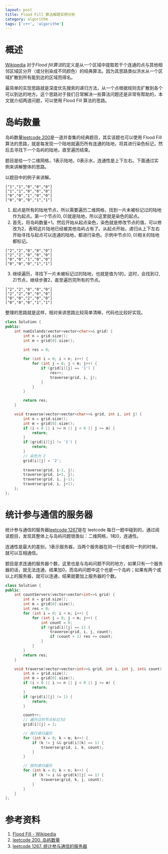 ```yaml
---
layout: post
title: Flood Fill 算法解题实例分析
category: algorithm
tags: ['c++', 'algorithm']
---
```


# 概述

[Wikipedia](https://zh.wikipedia.org/wiki/Flood_fill) 对于*Flood fill算法*的定义是从一个区域中提取若干个连通的点与其他相邻区域区分开（或分别染成不同颜色）的经典算法。因为其思路类似洪水从一个区域扩散到所有能到达的区域而得名。

最简单的实现思路就是深度优先搜索的递归方法，从一个点根据规则去扩散到各个可以到达的地方。这个思路对于我们日常解决一些算法问题还是非常有帮助的，本文就介绍两道问题，可以使用 Flood Fill 算法的思路。

# 岛屿数量

岛屿数量[leetcode 200](https://leetcode.cn/problems/number-of-islands/description/)是一道并查集的经典题目，其实该题也可以使用 Flood Fill 算法的思路，就是每发现一个陆地就遍历所有连通的陆地，将其进行染色标记，然后去寻找下一个岛屿的陆地，直至遍历结束。


题目是给一个二维网格，1表示陆地，0表示水，连通性是上下左右。下面通过实例来讲解整体的思路。

以题目中的例子来讲解。
```
["1","1","0","0","0"]
["1","1","0","0","0"]
["0","0","1","0","0"]
["0","0","0","1","1"]
```
1. 起点是所有的陆地节点，所以需要遍历二维网格，找到一片未被标记过的陆地作为起点。第一个节点(0, 0)就是陆地，所以这里就是染色的起点。
2. 首先，将岛屿数量+1。然后开始从起点染色，染色就是修改节点的值，可以修改为2，表明这片陆地已经被其他岛屿占有了。从起点开始，递归从上下左右开始寻找与起点可以连通的陆地，都进行染色。示例中节点(0, 0)相关的陆地都标记。
```
["2","2","0","0","0"]
["2","2","0","0","0"]
["0","0","1","0","0"]
["0","0","0","1","1"]
```
3. 继续遍历，寻找下一片未被标记过的陆地，也就是值为1的，这时，会找到(2, 2)节点，继续步骤2，直至遍历完所有的节点。
```
["2","2","0","0","0"]
["2","2","0","0","0"]
["0","0","2","0","0"]
["0","0","0","1","1"]
```

整理的思路就是这样，相对来讲思路比较简单清晰，代码也比较好实现。
```cpp
class Solution {
public:
    int numIslands(vector<vector<char>>& grid) {
        int n = grid.size();
        int m = grid[0].size();
        
        int res = 0;

        for (int i = 0; i < n; i++) {
            for (int j = 0; j < m; j++) {
                if (grid[i][j] == '1') {
	                res++;
	                traverse(grid, i, j);
            	}
            }
        }

        return res;
    }

    void traverse(vector<vector<char>>& grid, int i, int j) {
        int n = grid.size();
        int m = grid[0].size();
        if (i < 0 || i >= n || j < 0 || j >= m) {
            return;
        }
        if (grid[i][j] != '1') {
            return;
        }
        // 染色为 2
        grid[i][j] = '2';
        
        traverse(grid, i-1, j);
        traverse(grid, i+1, j);
        traverse(grid, i, j-1);
        traverse(grid, i, j+1);
    };
};
```

# 统计参与通信的服务器

统计参与通信的服务器[leetcode 1267](https://leetcode.cn/problems/count-servers-that-communicate/description/)是在 leetcode 每日一题中碰到的，通过阅读题目，发现其整体上与岛屿问题很类似：二维网格，1和0，连通性。

连通性是最大的差别，1表示服务器，当两个服务器在同一行或者同一列的时候，就可以互相通信。

题目是求连通的服务器个数，这里也是与岛屿问题不同的地方，如果只有一个服务器的话，就无法连通，结果加0，而岛屿问题中这个也是一个岛屿；如果有两个或以上的服务器，就可以连通，结果就要加上服务器的个数。

```cpp
class Solution {
public:
    int countServers(vector<vector<int>>& grid) {
        int n = grid.size();
        int m = grid[0].size();
        int res = 0;
        for (int i = 0; i < n; i++) {
            for (int j = 0; j < m; j++) {
                int count = 0;
                if (grid[i][j] == 1) {
                    traverse(grid, i, j, count);
                    if (count > 1) res += count;
                }
            }
        }
        return res;
    }

    void traverse(vector<vector<int>>& grid, int i, int j, int& count) {
        int n = grid.size();
        int m = grid[0].size();
        if (i < 0 || i >= n || j < 0 || j >= m) {
            return;
        }
        if (grid[i][j] != 1) {
            return;
        }

        count++;
        // 遍历过的节点标记为2
        grid[i][j] = 2;

        // 按行递归遍历
        for (int k = 0; k < m; k++) {
            if (k != j && grid[i][k] == 1) {
                traverse(grid, i, k, count);
            }
        }

        // 按列递归遍历
        for (int k = 0; k < n; k++) {
            if (k != i && grid[k][j] == 1) {
                traverse(grid, k, j, count);
            }
        }
    }
};
```

# 参考资料

1. [Flood Fill - Wikipedia](https://zh.wikipedia.org/wiki/Flood_fill)
2. [leetcode 200. 岛屿数量](https://leetcode.cn/problems/number-of-islands/description/)
3. [leetcode 1267. 统计参与通信的服务器](https://leetcode.cn/problems/count-servers-that-communicate/description/)
